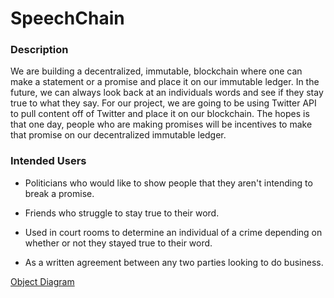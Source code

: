 # SpeechChain
### Description
We are building a decentralized, immutable, blockchain where 
one can make a statement or a promise and place it on our immutable
ledger. In the future, we can always look back at an individuals words
and see if they stay true to what they say. For our project, we are
going to be using Twitter API to pull content off of Twitter and place it on
our blockchain. The hopes is that one day, people who are making promises
will be incentives to make that promise on our decentralized immutable ledger.  
 

### Intended Users

* Politicians who would like to show people that they aren't intending to break
a promise.

* Friends who struggle to stay true to their word.

* Used in court rooms to determine an individual of a crime depending on
whether or not they stayed true to their word.

* As a written agreement between any two parties looking to do business.


[Object Diagram](docs/twitter_blockchain.png)


